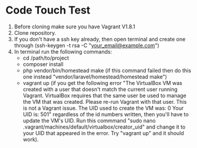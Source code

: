# Code Touch Test

1) Before cloning make sure you have Vagrant V1.8.1
2) Clone repository.
3) If you don't have a ssh key already, then open terminal and create one through (ssh-keygen -t rsa -C "your_email@example.com")
4) In terminal run the following commands:
	- cd /path/to/project
	- composer install
	- php vendor/bin/homestead make (if this command failed then do this one instead "vendor/laravel/homestead/homestead make")
	- vagrant up (if you get the following error "The VirtualBox VM was created with a user that doesn't match the current user running Vagrant. VirtualBox requires that the same user be used to manage the VM that was created. Please re-run Vagrant with that user. This is not a Vagrant issue.
	The UID used to create the VM was: 0 Your UID is: 501" regardless of the id numbers written, then you'll have to update the VM's UID. Run this commmand "sudo nano .vagrant/machines/default/virtualbox/creator_uid" and change it to your UID that appeared in the error. Try "vagrant up" and it should work).